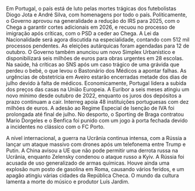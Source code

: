 Em Portugal, o país está de luto pelas mortes trágicas dos futebolistas Diogo Jota e André Silva, com homenagens por todo o país. Politicamente, o Governo aprovou na generalidade a redução do IRS para 2025, com o Chega a garantir cortes adicionais em 2026, e recuou no processo de imigração após críticas, com o PSD a ceder ao Chega. A Lei da Nacionalidade será agora discutida na especialidade, contando com 512 mil processos pendentes. As eleições autárquicas foram agendadas para 12 de outubro. O Governo também anunciou um novo Simplex Urbanístico e disponibilizará seis milhões de euros para obras urgentes em 28 escolas. Na saúde, há críticas ao SNS após um caso trágico de uma grávida que perdeu o bebé, o que levou o Bastonário dos Médicos a apontar falhas. As urgências de obstetrícia em Aveiro estarão encerradas metade dos dias de julho devido à falta de médicos. Economicamente, Portugal lidera a subida dos preços das casas na União Europeia. A Euribor a seis meses atingiu um novo mínimo desde outubro de 2022, enquanto os juros dos depósitos a prazo continuam a cair. Interreg apoia 48 instituições portuguesas com dez milhões de euros. A adesão ao Regime Especial de Isenção de IVA foi prolongada até final de julho. No desporto, o Sporting de Braga contratou Mario Dorgeles e o Benfica foi punido com um jogo à porta fechada devido a incidentes no clássico com o FC Porto.

A nível internacional, a guerra na Ucrânia continua intensa, com a Rússia a lançar um ataque massivo com drones após um telefonema entre Trump e Putin. A China avisou a UE que não pode permitir uma derrota russa na Ucrânia, enquanto Zelensky condenou o ataque russo a Kyiv. A Rússia foi acusada de uso generalizado de armas químicas. Houve ainda uma explosão num posto de gasolina em Roma, causando vários feridos, e um apagão atingiu várias cidades da República Checa. O mundo da cultura lamenta a morte do músico e produtor Luís Jardim.